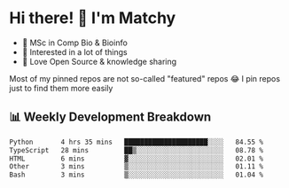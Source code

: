 # Hi there! 👋 I'm Matchy

- 🧬 MSc in Comp Bio & Bioinfo
- 🎈 Interested in a lot of things
- 💜 Love Open Source & knowledge sharing

Most of my pinned repos are not so-called "featured" repos 😂 I pin repos just to find them more easily

## 📊 Weekly Development Breakdown

<!--START_SECTION:waka-->

```txt
Python       4 hrs 35 mins   █████████████████████░░░░   84.55 %
TypeScript   28 mins         ██▒░░░░░░░░░░░░░░░░░░░░░░   08.78 %
HTML         6 mins          ▓░░░░░░░░░░░░░░░░░░░░░░░░   02.01 %
Other        3 mins          ▒░░░░░░░░░░░░░░░░░░░░░░░░   01.11 %
Bash         3 mins          ▒░░░░░░░░░░░░░░░░░░░░░░░░   01.04 %
```

<!--END_SECTION:waka-->
